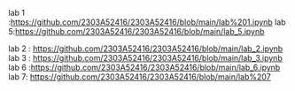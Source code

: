 lab 1 :https://github.com/2303A52416/2303A52416/blob/main/lab%201.ipynb
lab 5:https://github.com/2303A52416/2303A52416/blob/main/lab_5.ipynb
 
lab 2 : https://github.com/2303A52416/2303A52416/blob/main/lab_2.ipynb
lab 3 : https://github.com/2303A52416/2303A52416/blob/main/lab_3.ipynb
lab 6 :https://github.com/2303A52416/2303A52416/blob/main/lab_6.ipynb
lab 7: https://github.com/2303A52416/2303A52416/blob/main/lab%207
